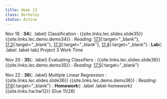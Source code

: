 ```yaml
---
title: Week 13
class: Berkeley
status: Active
---
```


Nov 18
: **34**{: .label} Classification
    : {{site.links.lec.slides.slide35}} {{site.links.lec.demo.demo34}}
: _Reading:_ [17.1](https://inferentialthinking.com/chapters/17/1/Nearest_Neighbors.html){:target="_blank"}, [17.2](https://inferentialthinking.com/chapters/17/2/Training_and_Testing.html){:target="_blank"}, [17.3](https://inferentialthinking.com/chapters/17/3/Rows_of_Tables.html){:target="_blank"}, [17.4](https://inferentialthinking.com/chapters/17/4/Implementing_the_Classifier.html){:target="_blank"}
: **Lab**{: .label .label-lab} Project 3 Work Time

Nov 20
: **35**{: .label} Evaluating Classifiers
    : {{site.links.lec.slides.slide36}} {{site.links.lec.demo.demo35}}
: _Reading:_ [17.5](https://inferentialthinking.com/chapters/17/5/Accuracy_of_the_Classifier.html){:target="_blank"}

Nov 22
: **36**{: .label} Multiple Linear Regression 
    : {{site.links.lec.slides.slide36}} {{site.links.lec.demo.demo36}}
: _Reading:_ [17.6](https://inferentialthinking.com/chapters/17/6/Multiple_Regression.html){:target="_blank"}
: **Homework**{: .label .label-homework} {{site.links.hw.hw12}} (Due 11/26)